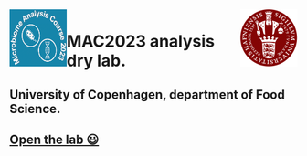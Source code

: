 
<div style="float: left;" >
   <img src="https://github.com/farhadm1990/MAC2023.github.io/blob/main/logo.png" alt="Logo" width="100px" height="100px" />
</div>
<div style="float: right;">
   <img src="https://github.com/farhadm1990/MAC2023.github.io/blob/main/Ku-logo.png" alt="KU Logo" width="100px" height="100px" />
 </div>





# MAC2023 analysis dry lab.
## University of Copenhagen, department of Food Science.

## [Open the lab 😃](https://farhadm1990.github.io/MAC2023.github.io/)
